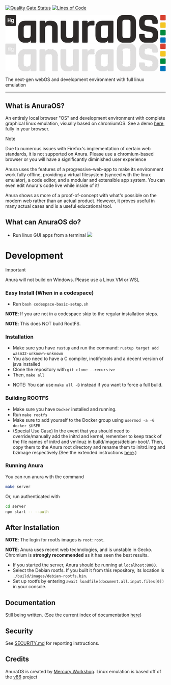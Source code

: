 [![Quality Gate Status](https://sonarcloud.io/api/project_badges/measure?project=MercuryWorkshop_anuraOS&metric=alert_status)](https://sonarcloud.io/summary/new_code?id=MercuryWorkshop_anuraOS)
[![Lines of Code](https://sonarcloud.io/api/project_badges/measure?project=MercuryWorkshop_anuraOS&metric=ncloc)](https://sonarcloud.io/summary/new_code?id=MercuryWorkshop_anuraOS)

![AnuraOS logo](/assets/logo_dark.png#gh-light-mode-only)
![AnuraOS logo](/assets/logo_light.png#gh-dark-mode-only)

The next-gen webOS and development environment with full linux emulation

---

## What is AnuraOS?

An entirely local browser "OS" and development environment with complete graphical linux emulation, visually based on chromiumOS. See a demo [here](https://anura.pro), fully in your browser.

> [!NOTE]  
> Due to numerous issues with Firefox's implementation of certain web standards, it is not supported on Anura.
> Please use a chromium-based browser or you will have a significantly diminished user experience

Anura uses the features of a progressive-web-app to make its environment work fully offline, providing a virtual filesystem (synced with the linux emulator), a code editor, and a modular and extensible app system. You can even edit Anura's code live while inside of it!

Anura shows as more of a proof-of-concept with what's possible on the modern web rather than an actual product. However, it proves useful in many actual cases and is a useful educational tool.

## What can AnuraOS do?

-   Run linux GUI apps from a terminal
    ![](/assets/showcase1.gif)

# Development

> [!IMPORTANT]  
> Anura will not build on Windows. Please use a Linux VM or WSL

### Easy Install (When in a codespace)

-   Run `bash codespace-basic-setup.sh`

**NOTE**: If you are not in a codespace skip to the regular installation steps.

**NOTE**: This does NOT build RootFS.

### Installation

-   Make sure you have `rustup` and run the command: `rustup target add wasm32-unknown-unknown`
-   You also need to have a C compiler, inotifytools and a decent version of java installed
-   Clone the repository with `git clone --recursive`
-   Then, `make all`

*   NOTE: You can use `make all -B` instead if you want to force a full build.

### Building ROOTFS

-   Make sure you have `Docker` installed and running.
-   Run `make rootfs`
-   Make sure to add yourself to the Docker group using `usermod -a -G docker $USER`
-   (Special Use Case) In the event that you should need to override/manually add the initrd and kernel, remember to keep track of the file names of initrd and vmlinuz in build/images/debian-boot/. Then, copy them to the Anura root directory and rename them to initrd.img and bzimage respectively.(See the extended instructions [here](./documentation/Kernel_Override.md).)

### Running Anura

You can run anura with the command

```sh
make server
```

Or, run authenticated with

```sh
cd server
npm start -- --auth
```

## After Installation

**NOTE**: The login for rootfs images is `root:root`.

**NOTE**: Anura uses recent web technologies, and is unstable in Gecko. Chromium is **strongly recommended** as it has seen the best results.

-   If you started the server, Anura should be running at `localhost:8000`.
-   Select the Debian rootfs. If you built it from this repository, its location is `./build/images/debian-rootfs.bin`.
-   Set up rootfs by entering `await loadfile(document.all.input.files[0])` in your console.

## Documentation

Still being written. (See the current index of documentation [here](./documentation/README.md))

## Security

See [SECURITY.md](./SECURITY.md) for reporting instructions.

## Credits

AnuraOS is created by [Mercury Workshop](https://mercurywork.shop). Linux emulation is based off of the [v86](https://github.com/copy/v86) project
